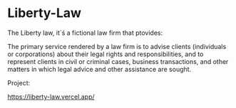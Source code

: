 # Liberty-Law

The Liberty law, it´ś a fictional law firm that ptovides:


The primary service rendered by a law firm is to advise clients (individuals or corporations) about their legal rights and responsibilities, and to represent clients in civil or criminal cases, business transactions, and other matters in which legal advice and other assistance are sought.


Project:

https://liberty-law.vercel.app/
